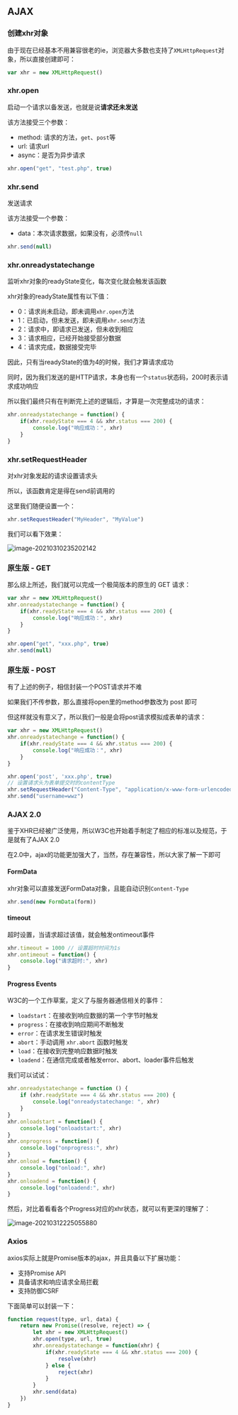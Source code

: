 ## AJAX

### 创建xhr对象

由于现在已经基本不用兼容很老的ie，浏览器大多数也支持了`XMLHttpRequest`对象，所以直接创建即可：

```javascript
var xhr = new XMLHttpRequest()
```

### xhr.open

启动一个请求以备发送，也就是说**请求还未发送**

该方法接受三个参数：

- method: 请求的方法，`get`、`post`等
- url: 请求url
- async：是否为异步请求

```javascript
xhr.open("get", "test.php", true)
```

### xhr.send

发送请求

该方法接受一个参数：

- data：本次请求数据，如果没有，必须传`null`

```javascript
xhr.send(null)
```

### xhr.onreadystatechange

监听xhr对象的readyState变化，每次变化就会触发该函数

xhr对象的readyState属性有以下值：

- 0：请求尚未启动，即未调用`xhr.open`方法
- 1：已启动，但未发送，即未调用`xhr.send`方法
- 2：请求中，即请求已发送，但未收到相应
- 3：请求相应，已经开始接受部分数据
- 4：请求完成，数据接受完毕

因此，只有当readyState的值为4的时候，我们才算请求成功

同时，因为我们发送的是HTTP请求，本身也有一个`status`状态码，200时表示请求成功响应

所以我们最终只有在判断完上述的逻辑后，才算是一次完整成功的请求：

```javascript
xhr.onreadystatechange = function() {
    if(xhr.readyState === 4 && xhr.status === 200) {
        console.log("响应成功：", xhr)
    }
}
```

### xhr.setRequestHeader

对xhr对象发起的请求设置请求头

所以，该函数肯定是得在send前调用的

这里我们随便设置一个：

```javascript
xhr.setRequestHeader("MyHeader", "MyValue")
```

我们可以看下效果：

![image-20210310235202142](C:\Users\wwz\AppData\Roaming\Typora\typora-user-images\image-20210310235202142.png)

### 原生版 - GET

那么综上所述，我们就可以完成一个极简版本的原生的 GET 请求：

```javascript
var xhr = new XMLHttpRequest()
xhr.onreadystatechange = function() {
	if(xhr.readyState === 4 && xhr.status === 200) {
        console.log("响应成功：", xhr)
    }
}

xhr.open("get", "xxx.php", true)
xhr.send(null)
```

### 原生版 - POST

有了上述的例子，相信封装一个POST请求并不难

如果我们不传参数，那么直接将open里的method参数改为 post 即可

但这样就没有意义了，所以我们一般是会将post请求模拟成表单的请求：

```javascript
var xhr = new XMLHttpRequest()
xhr.onreadystatechange = function() {
	if(xhr.readyState === 4 && xhr.status === 200) {
        console.log("响应成功：", xhr)
    }
}

xhr.open('post', 'xxx.php', true)
// 设置请求头为表单提交时的contentType
xhr.setRequestHeader("Content-Type", "application/x-www-form-urlencoded")
xhr.send("username=wwz")
```

### AJAX 2.0

鉴于XHR已经被广泛使用，所以W3C也开始着手制定了相应的标准以及规范，于是就有了AJAX 2.0

在2.0中，ajax的功能更加强大了，当然，存在兼容性，所以大家了解一下即可

#### FormData

xhr对象可以直接发送FormData对象，且能自动识别`Content-Type`

```javascript
xhr.send(new FormData(form))
```

#### timeout

超时设置，当请求超过该值，就会触发ontimeout事件

```javascript
xhr.timeout = 1000 // 设置超时时间为1s
xhr.ontimeout = function() {
	console.log("请求超时:", xhr)
}
```

#### Progress Events

W3C的一个工作草案，定义了与服务器通信相关的事件：

- `loadstart`：在接收到响应数据的第一个字节时触发
- `progress`：在接收到响应期间不断触发
- `error`：在请求发生错误时触发
- `abort`：手动调用 `xhr.abort` 函数时触发
- `load`：在接收到完整响应数据时触发
- `loadend`：在通信完成或者触发error、abort、loader事件后触发

我们可以试试：

```javascript
xhr.onreadystatechange = function () {
    if (xhr.readyState === 4 && xhr.status === 200) {
    	console.log("onreadystatechange: ", xhr)
    }
}
xhr.onloadstart = function() {
	console.log("onloadstart:", xhr)
}
xhr.onprogress = function() {
	console.log("onprogress:", xhr)
}
xhr.onload = function() {
	console.log("onload:", xhr)
}
xhr.onloadend = function() {
	console.log("onloadend:", xhr)
}
```

然后，对比着看看各个Progress对应的xhr状态，就可以有更深的理解了：

![image-20210312225055880](C:\Users\wwz\AppData\Roaming\Typora\typora-user-images\image-20210312225055880.png)

### Axios

axios实际上就是Promise版本的ajax，并且具备以下扩展功能：

- 支持Promise API
- 具备请求和响应请求全局拦截
- 支持防御CSRF

下面简单可以封装一下：

```javascript
function request(type, url, data) {
	return new Promise((resolve, reject) => {
        let xhr = new XMLHttpRequest()
        xhr.open(type, url, true)
        xhr.onreadystatechange = function(xhr) {
            if(xhr.readyState === 4 && xhr.status === 200) {
                resolve(xhr)
            } else {
                reject(xhr)
            }
        }
        xhr.send(data)
    })
}
```

